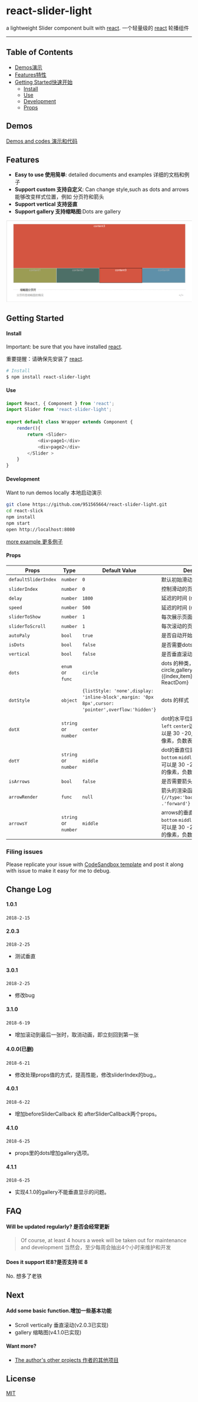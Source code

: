 # react-slider-light

a lightweight Slider component built with [react](https://github.com/facebook/react). 
一个轻量级的 [react](https://github.com/facebook/react) 轮播组件

---



## Table of Contents

* [Demos演示](#demos)
* [Features特性](#features)
* [Getting Started快速开始](#getting-started)
  *  [Install](#install)
  *  [Use](#use)
  *  [Development](#development)
  *  [Props](#props)
## Demos

[Demos and codes 演示和代码](https://951565664.github.io/react-slider-light/)

## Features

* **Easy to use 使用简单**: detailed documents and examples 详细的文档和例子
* **Support custom 支持自定义**: Can change style,such as dots and arrows 能够改变样式位置，例如 分页符和箭头
* **Support vertical 支持竖直**
* **Support gallery 支持缩略图**:Dots are gallery

![avatar](./readme/1.png)

## Getting Started

#### Install
Important: be sure that you have installed [react](https://github.com/facebook/react). 

重要提醒：请确保先安装了 [react](https://github.com/facebook/react). 

```bash
# Install
$ npm install react-slider-light
```

#### Use
```js
import React, { Component } from 'react';
import Slider from 'react-slider-light';

export default class Wrapper extends Component {
    render(){
        return <Slider>
            <div>page1</div>
            <div>page2</div>
        </Slider >
    }
}
```

#### Development

Want to run demos locally 本地启动演示
```bash
git clone https://github.com/951565664/react-slider-light.git
cd react-slick
npm install
npm start
open http://localhost:8080
```
[more example 更多例子](https://951565664.github.io/react-slider-light/)

#### Props

Props | Type | Default Value | Description | Required
---------------- | --------------- | ------------------------------- | ----------- | -------
`defaultSliderIndex`  | `number` | `0` | 默认初始滑动开始位置 | No
`sliderIndex`         | `number` | `0` | 控制滑动的页面 | No
`delay`      | `number`          | `1800` | 延迟的时间 (ms) | No
`speed`      | `number`          | `500` | 延迟的时间 (ms)| No
`sliderToShow`      | `number`          | `1` | 每次展示页面 | No
`sliderToScroll`      | `number`          | `1` | 每次滚动的页面数量 | No
`autoPaly`      | `bool`          | `true` | 是否自动开始轮播 | No
`isDots`      | `bool`          | `false` | 是否需要dots | No
`vertical`      | `bool`          | `false` | 是否垂直滚动 | No
`dots`      | `enum` or `func`          | `circle` | dots 的种类，值为circle,gallery,diamond,square,({index,item})=>{ return ReactDom} | No
`dotStyle`      | `object`          | ```{listStyle: 'none',display: 'inline-block',margin: '0px 8px',cursor: 'pointer',overflow:'hidden'}``` | dots 的样式
`dotX`      | `string` or `number`          | `center` |dot的水平位置 ，可以是```right``` ```left``` ```center```这样的字符串 ,也可以是 30 -20, 表示距离左边的像素，负数表示距右边的像素| No
`dotY`      | `string` or `number`          | `middle` |dot的垂直位置 ，可以是```top``` ```bottom``` ```middle```这样的字符串 ,也可以是 30 -20, 表示距离底部的像素，负数表示距顶部的像素| No
`isArrows`      | `bool`          | `false` | 是否需要箭头 | No
`arrowRender`      | `func`          | `null` | 箭头的渲染函数  ```(type)=>{//type:'backward ' .'forward'}``` | No 
`arrowsY`      | `string` or `number`          | `middle` |arrows的垂直位置 ，可以是```top``` ```bottom``` ```middle```这样的字符串 ,也可以是 30 -20, 表示距离底部的像素，负数表示距顶部的像素| No
### Filing issues
Please replicate your issue with [CodeSandbox template](https://codesandbox.io/s/zzloxr09mp) and post it along with issue to make it easy for me to debug.

## Change Log

#### 1.0.1
 `2018-2-15`
 
#### 2.0.3
 `2018-2-25`
-	测试垂直
#### 3.0.1
 `2018-2-25`
-	修改bug
#### 3.1.0
 `2018-6-19`
-	增加滚动到最后一张时，取消动画，即立刻回到第一张
#### 4.0.0(已删)
 `2018-6-21`
-	修改处理props值的方式，提高性能，修改sliderIndex的bug,。
#### 4.0.1
 `2018-6-22`
-	增加beforeSliderCallback 和 afterSliderCallback两个props。
#### 4.1.0
 `2018-6-25`
-	props里的dots增加gallery选项。
#### 4.1.1
 `2018-6-25`
-	实现4.1.0的gallery不能垂直显示的问题。
## FAQ

#### Will be updated regularly? 是否会经常更新

> Of course, at least 4 hours a week will be taken out for maintenance and development
> 当然会，至少每周会抽出4个小时来维护和开发

#### Does it support IE8?是否支持 IE 8

No. 想多了老铁

## Next

#### Add some basic function.增加一些基本功能

* Scroll vertically 垂直滚动(v2.0.3已实现)
* gallery 缩略图(v4.1.0已实现)


#### Want more?

* [The author's other projects 作者的其他项目](https://github.com/951565664)

## License

[MIT](https://tldrlegal.com/license/mit-license)
